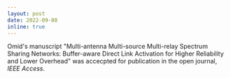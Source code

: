 ```yaml
---
layout: post
date: 2022-09-08
inline: true
---
```



Omid's manuscript "Multi-antenna Multi-source Multi-relay Spectrum Sharing Networks: Buffer-aware Direct Link Activation for Higher Reliability and Lower Overhead" was accecpted for publication in the open journal, *IEEE Access*.
